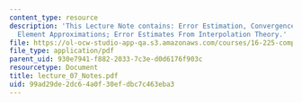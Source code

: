 ```yaml
---
content_type: resource
description: 'This Lecture Note contains: Error Estimation, Convergence of Finite
  Element Approximations; Error Estimates From Interpolation Theory.'
file: https://ol-ocw-studio-app-qa.s3.amazonaws.com/courses/16-225-computational-mechanics-of-materials-fall-2003/99ad29de2dc64a0f30efdbc7c463eba3_lecture_07_Notes.pdf
file_type: application/pdf
parent_uid: 930e7941-f882-2033-7c3e-d0d6176f903c
resourcetype: Document
title: lecture_07_Notes.pdf
uid: 99ad29de-2dc6-4a0f-30ef-dbc7c463eba3
---
```

